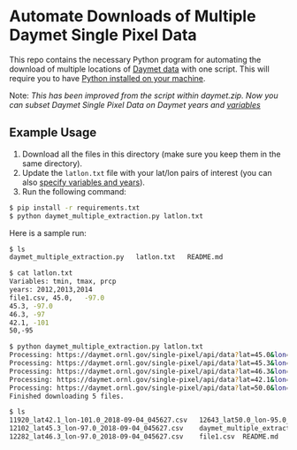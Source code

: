 # Automate Downloads of Multiple Daymet Single Pixel Data
This repo contains the necessary Python program for automating the download of multiple locations of [Daymet data](https://daymet.ornl.gov/single-pixel/) with one script. This will require you to have [Python installed on your machine](https://www.python.org/downloads/).

Note:
*This has been improved from the script within daymet.zip. Now you can subset Daymet Single Pixel Data on Daymet years and [variables](https://github.com/kvgarimella/daymet-single-pixel-batch#daymet-variables)*

## Example Usage
1. Download all the files in this directory (make sure you keep them in the same directory).
2. Update the `latlon.txt` file with your lat/lon pairs of interest (you can also [specify variables and years](https://github.com/kvgarimella/daymet-single-pixel-batch#sample-text-files)).
3. Run the following command:
```bash
$ pip install -r requirements.txt
$ python daymet_multiple_extraction.py latlon.txt
```

Here is a sample run:
```bash
$ ls
daymet_multiple_extraction.py   latlon.txt   README.md    

$ cat latlon.txt
Variables: tmin, tmax, prcp
years: 2012,2013,2014
file1.csv, 45.0,   -97.0
45.3, -97.0
46.3, -97
42.1, -101
50,-95

$ python daymet_multiple_extraction.py latlon.txt
Processing: https://daymet.ornl.gov/single-pixel/api/data?lat=45.0&lon=-97.0&measuredParams=tmin,tmax,prcp&year=2012,2013,2014
Processing: https://daymet.ornl.gov/single-pixel/api/data?lat=45.3&lon=-97.0&measuredParams=tmin,tmax,prcp&year=2012,2013,2014
Processing: https://daymet.ornl.gov/single-pixel/api/data?lat=46.3&lon=-97.0&measuredParams=tmin,tmax,prcp&year=2012,2013,2014
Processing: https://daymet.ornl.gov/single-pixel/api/data?lat=42.1&lon=-101.0&measuredParams=tmin,tmax,prcp&year=2012,2013,2014
Processing: https://daymet.ornl.gov/single-pixel/api/data?lat=50.0&lon=-95.0&measuredParams=tmin,tmax,prcp&year=2012,2013,2014
Finished downloading 5 files.

$ ls
11920_lat42.1_lon-101.0_2018-09-04_045627.csv	12643_lat50.0_lon-95.0_2018-09-04_045627.csv	latlon.txt
12102_lat45.3_lon-97.0_2018-09-04_045627.csv	daymet_multiple_extraction.py
12282_lat46.3_lon-97.0_2018-09-04_045627.csv	file1.csv  README.md
```
